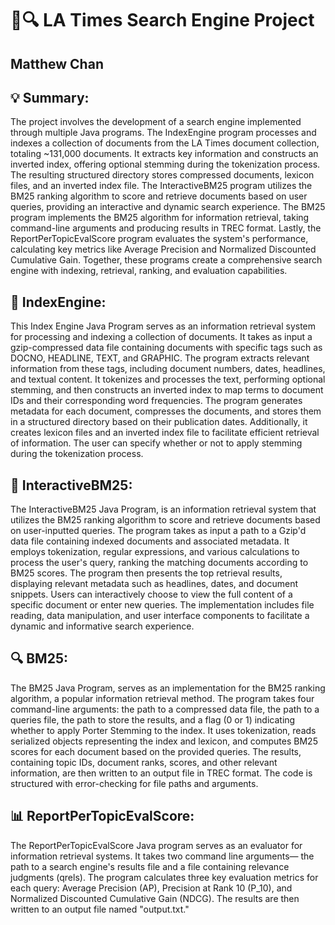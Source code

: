 # 📰🔍 LA Times Search Engine Project
## Matthew Chan<br>

## 💡 Summary:<br>
The project involves the development of a search engine implemented through multiple Java programs.  The IndexEngine program processes and indexes a collection of documents from the LA Times document collection, totaling ~131,000 documents. It extracts key information and constructs an inverted index, offering optional stemming during the tokenization process. The resulting structured directory stores compressed documents, lexicon files, and an inverted index file. The InteractiveBM25 program utilizes the BM25 ranking algorithm to score and retrieve documents based on user queries, providing an interactive and dynamic search experience. The BM25 program implements the BM25 algorithm for information retrieval, taking command-line arguments and producing results in TREC format. Lastly, the ReportPerTopicEvalScore program evaluates the system's performance, calculating key metrics like Average Precision and Normalized Discounted Cumulative Gain. Together, these programs create a comprehensive search engine with indexing, retrieval, ranking, and evaluation capabilities.

## 🧮 IndexEngine:<br>
This Index Engine Java Program serves as an information retrieval system for processing and indexing a collection of documents. It takes as input a gzip-compressed data file containing documents with specific tags such as DOCNO, HEADLINE, TEXT, and GRAPHIC. The program extracts relevant information from these tags, including document numbers, dates, headlines, and textual content. It tokenizes and processes the text, performing optional stemming, and then constructs an inverted index to map terms to document IDs and their corresponding word frequencies. The program generates metadata for each document, compresses the documents, and stores them in a structured directory based on their publication dates. Additionally, it creates lexicon files and an inverted index file to facilitate efficient retrieval of information. The user can specify whether or not to apply stemming during the tokenization process.<br>
  
## 🔄 InteractiveBM25:<br>
The InteractiveBM25 Java Program, is an information retrieval system that utilizes the BM25 ranking algorithm to score and retrieve documents based on user-inputted queries. The program takes as input a path to a Gzip'd data file containing indexed documents and associated metadata. It employs tokenization, regular expressions, and various calculations to process the user's query, ranking the matching documents according to BM25 scores. The program then presents the top retrieval results, displaying relevant metadata such as headlines, dates, and document snippets. Users can interactively choose to view the full content of a specific document or enter new queries. The implementation includes file reading, data manipulation, and user interface components to facilitate a dynamic and informative search experience.<br>

## 🔍 BM25:<br>
The BM25 Java Program, serves as an implementation for the BM25 ranking algorithm, a popular information retrieval method. The program takes four command-line arguments: the path to a compressed data file, the path to a queries file, the path to store the results, and a flag (0 or 1) indicating whether to apply Porter Stemming to the index. It uses tokenization, reads serialized objects representing the index and lexicon, and computes BM25 scores for each document based on the provided queries. The results, containing topic IDs, document ranks, scores, and other relevant information, are then written to an output file in TREC format. The code is structured with error-checking for file paths and arguments.<br>

## 📊 ReportPerTopicEvalScore:<br>
The ReportPerTopicEvalScore Java program serves as an evaluator for information retrieval systems. It takes two command line arguments— the path to a search engine's results file and a file containing relevance judgments (qrels). The program calculates three key evaluation metrics for each query: Average Precision (AP), Precision at Rank 10 (P_10), and Normalized Discounted Cumulative Gain (NDCG). The results are then written to an output file named "output.txt."<br>